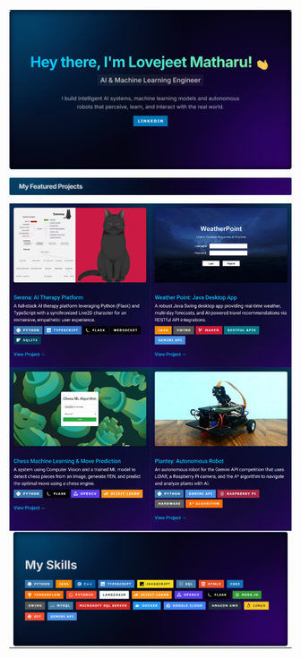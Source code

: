 <table align="center" border="0" cellpadding="0" cellspacing="0" style="width:100%; border-collapse: collapse; border-spacing: 0;">
<tbody>
 
  <tr>
    <td colspan="2" style="padding: 0 0 15px 0; line-height: 0;">
      <a href="https://www.linkedin.com/in/lovejeet-singh-matharu-975679213/">
      <img src="./img/github_header.png" alt="Lovejeet Matharu - AI & Machine Learning Engineer" style="width: 100%;">
      </a>
    </td>
  </tr>
  

  <tr>
    <td colspan="2" style="padding: 0 0 15px 0; line-height: 0;">
      <img src="./img/p_compressed.jpg" alt="My Featured Projects" style="width: 100%;">
    </td>
  </tr>


  <tr>
    <td width="50%" style="padding: 0; line-height: 0;">
      <a href="https://github.com/LovejeetM/Serena" target="_blank">
        <img src="./img/serena_project_card_compressed.jpg" alt="Serena AI Therapy Platform Project" width="100%" style="display: block;">
      </a>
    </td>
    <td width="50%" style="padding: 0; line-height: 0;">
      <a href="https://github.com/LovejeetM/Weather-Point" target="_blank">
        <img src="./img/weather_project_card_compressed.jpg" alt="Weather Point Desktop App Project" width="100%" style="display: block;">
      </a>
    </td>
  </tr>
  

  <tr>
    <td width="50%" style="padding: 0; line-height: 0;">
      <a href="https://github.com/LovejeetM/Chess_ML_Algorithm" target="_blank">
        <img src="./img/chess_project_card_compressed.jpg" alt="Chess ML & Move Prediction Project" width="100%">
      </a>
    </td>
    <td width="50%" style="padding: 0; line-height: 0;">
      <a href="https://github.com/LovejeetM/autonomous_robot" target="_blank">
        <img src="./img/robot_project_card_compressed.jpg" alt="Plantey Autonomous Robot Project" width="100%">
      </a>
    </td>
  </tr>

  <tr>
    <td colspan="2" style="padding: 15 0 0 0; line-height: 0;">
    <a href="https://github.com/LovejeetM?tab=repositories">
      <img src="./img/skills_banner.png" alt="My Tech Stack" style="width: 100%;">
    </a>
    </td>
  </tr>
</tbody>
</table>